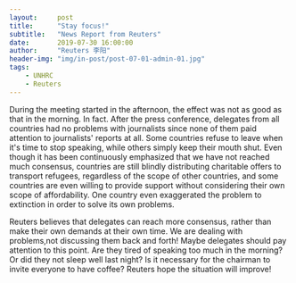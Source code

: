 ```yaml
---
layout:     post
title:      "Stay focus!"
subtitle:   "News Report from Reuters"
date:       2019-07-30 16:00:00
author:     "Reuters 李阳"
header-img: "img/in-post/post-07-01-admin-01.jpg"
tags:
    - UNHRC
    - Reuters
---
```


During the meeting started in the afternoon, the effect was not as good as that in the morning. In fact. After the press conference, delegates from all countries had no problems with journalists since none of them paid attention to journalists' reports at all. Some countries refuse to leave when it's time to stop speaking, while others simply keep their mouth shut. Even though it has been continuously emphasized that we have not reached much  consensus, countries are still blindly distributing charitable offers to transport refugees, regardless of the scope of other countries, and some countries are even willing to provide support without considering their own scope of affordability. One country even exaggerated the problem to extinction in order to solve its own problems.  
  
Reuters believes that delegates can reach more consensus, rather than make their own demands at their own time. We are dealing with problems,not discussing them back and forth! Maybe   delegates should pay attention to this point.  Are they tired of speaking too much in the morning? Or did they not sleep well last night? Is it necessary for the chairman to  invite everyone to have coffee? Reuters hope the situation will improve!
